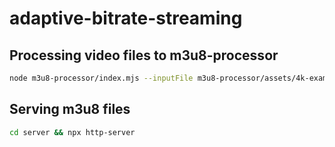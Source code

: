 # adaptive-bitrate-streaming

## Processing video files to m3u8-processor

```sh
node m3u8-processor/index.mjs --inputFile m3u8-processor/assets/4k-example.mp4 --outputDirectory server/assets
```

## Serving m3u8 files

```sh
cd server && npx http-server
```
